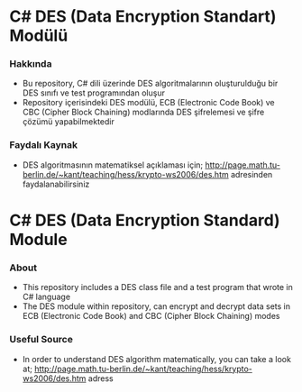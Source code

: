 # C# DES (Data Encryption Standart) Modülü

### Hakkında

- Bu repository, C# dili  üzerinde DES algoritmalarının oluşturulduğu bir DES sınıfı ve test programından oluşur 
- Repository içerisindeki DES modülü, ECB (Electronic Code Book) ve CBC (Cipher Block Chaining) modlarında DES şifrelemesi ve şifre çözümü yapabilmektedir

### Faydalı Kaynak
  
  - DES algoritmasının matematiksel açıklaması için;
      http://page.math.tu-berlin.de/~kant/teaching/hess/krypto-ws2006/des.htm adresinden faydalanabilirsiniz
      
# C# DES (Data Encryption Standard) Module

### About

- This repository includes a DES class file and a test program that wrote in C# language
- The DES module within repository, can encrypt and decrypt data sets in ECB (Electronic Code Book) and CBC (Cipher Block Chaining) modes

### Useful Source

  - In order to understand DES algorithm matematically, you can take a look at;
    http://page.math.tu-berlin.de/~kant/teaching/hess/krypto-ws2006/des.htm adress
